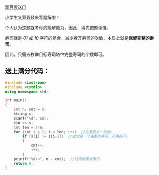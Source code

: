 [题目传送门](https://www.luogu.com.cn/problem/AT1578)

小学生又双叒叕来写题解啦！

个人认为这题就考你的理解能力，因此，得先把题读懂。

寿司就是  _01_ 或 _10_ 字符的组合，减少拆开寿司的次数，本质上就是**保留完整的寿司**。

因此，只需去枚举目标寿司塔中完整寿司的个数即可。

## 送上满分代码：


```cpp
#include <iostream>
#include <cstdio>
using namespace std;

int main()
{
	int n, cnt = 0;
	string s;
	scanf("%d", &n);
	cin >> s;
	int len = 2*n;
	for (int i = 1; i < len; i++)  //注意要从一开始。 
		if (s[i] != s[i-1])  //此时是一个完整的寿司，不用拆开。 
		{
			cnt++;
			i++;
		}
	printf("%d\n", n - cnt);  //记得按要求换行。 
	return 0;
}
```
